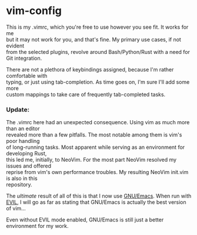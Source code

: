 # vim-config

This is my .vimrc, which you're free to use however you see fit. It works for me  
but it may not work for you, and that's fine. My primary use cases, if not evident  
from the selected plugins, revolve around Bash/Python/Rust with a need for Git
integration.

There are not a plethora of keybindings assigned, because I'm rather comfortable with  
typing, or just using tab-completion. As time goes on, I'm sure I'll add some more  
custom mappings to take care of frequently tab-completed tasks.

### Update:

The .vimrc here had an unexpected consequence. Using vim as much more than an editor  
revealed more than a few pitfalls. The most notable among them is vim's poor handling  
of long-running tasks. Most apparent while serving as an environment for developing Rust,  
this led me, initially, to NeoVim. For the most part NeoVim resolved my issues and offered  
reprise from vim's own performance troubles. My resulting NeoVim init.vim is also in this  
repository.

The _ultimate_ result of all of this is that I now use [GNU/Emacs](https://www.gnu.org/software/emacs/).
When run with [EVIL](https://github.com/emacs-evil/evil), I will go as far as stating that GNU/Emacs is actually the best version of vim...

Even without EVIL mode enabled, GNU/Emacs is still just a better environment for my work.
